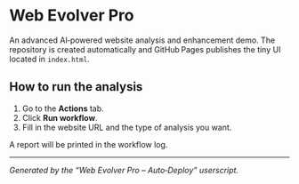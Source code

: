 # Web Evolver Pro

An advanced AI‑powered website analysis and enhancement demo.
The repository is created automatically and GitHub Pages publishes the tiny UI located in `index.html`.

## How to run the analysis

1. Go to the **Actions** tab.
2. Click **Run workflow**.
3. Fill in the website URL and the type of analysis you want.

A report will be printed in the workflow log.

---

*Generated by the “Web Evolver Pro – Auto‑Deploy” userscript.*